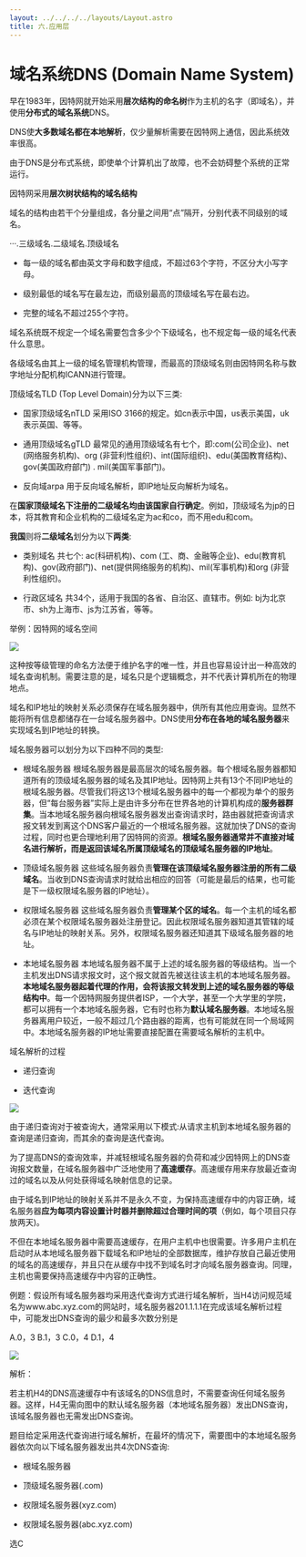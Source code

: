 ```yaml
---
layout: ../../../../layouts/Layout.astro
title: 六.应用层
---
```


# 域名系统DNS (Domain Name System)

早在1983年，因特网就开始采用**层次结构的命名树**作为主机的名字（即域名），并使用**分布式的域名系统**DNS。

DNS使**大多数域名都在本地解析**，仅少量解析需要在因特网上通信，因此系统效率很高。

由于DNS是分布式系统，即使单个计算机出了故障，也不会妨碍整个系统的正常运行。

因特网采用**层次树状结构的域名结构**

域名的结构由若干个分量组成，各分量之间用“点”隔开，分别代表不同级别的域名。

···.三级域名.二级域名.顶级域名

- 每一级的域名都由英文字母和数字组成，不超过63个字符，不区分大小写字母。

- 级别最低的域名写在最左边，而级别最高的顶级域名写在最右边。

- 完整的域名不超过255个字符。

域名系统既不规定一个域名需要包含多少个下级域名，也不规定每一级的域名代表什么意思。

各级域名由其上一级的域名管理机构管理，而最高的顶级域名则由因特网名称与数字地址分配机构ICANN进行管理。

顶级域名TLD (Top Level Domain)分为以下三类:

- 国家顶级域名nTLD    采用ISO 3166的规定。如cn表示中国，us表示美国，uk表示英国、等等。

- 通用顶级域名gTLD    最常见的通用顶级域名有七个，即:com(公司企业)、net (网络服务机构)、org (非营利性组织)、int(国际组织)、edu(美国教育结构)、gov(美国政府部门) . mil(美国军事部门)。

- 反向域arpa    用于反向域名解析，即IP地址反向解析为域名。

在**国家顶级域名下注册的二级域名均由该国家自行确定**。例如，顶级域名为jp的日本，将其教育和企业机构的二级域名定为ac和co，而不用edu和com。

**我国**则将**二级域名**划分为以下**两类**:

- 类别域名    共七个: ac(科研机构)、com (工、商、金融等企业)、edu(教育机构)、gov(政府部门)、net(提供网络服务的机构)、mil(军事机构)和org (非营利性组织)。

- 行政区域名    共34个，适用于我国的各省、自治区、直辖市。例如: bj为北京市、sh为上海市、js为江苏省，等等。

举例：因特网的域名空间

![](https://img.0pt.im/computernet/6-4/6-4-1.png)

这种按等级管理的命名方法便于维护名字的唯一性，并且也容易设计出一种高效的域名查询机制。需要注意的是，域名只是个逻辑概念，并不代表计算机所在的物理地点。

域名和IP地址的映射关系必须保存在域名服务器中，供所有其他应用查询。显然不能将所有信息都储存在一台域名服务器中。DNS使用**分布在各地的域名服务器**来实现域名到IP地址的转换。

域名服务器可以划分为以下四种不同的类型:

- 根域名服务器    根域名服务器是最高层次的域名服务器。每个根域名服务器都知道所有的顶级域名服务器的域名及其IP地址。因特网上共有13个不同IP地址的根域名服务器。尽管我们将这13个根域名服务器中的每一个都视为单个的服务器，但“每台服务器”实际上是由许多分布在世界各地的计算机构成的**服务器群集**。当本地域名服务器向根域名服务器发出查询请求时，路由器就把查询请求报文转发到离这个DNS客户最近的一个根域名服务器。这就加快了DNS的查询过程，同时也更合理地利用了因特网的资源。**根域名服务器通常并不直接对域名进行解析，而是返回该域名所属顶级域名的顶级域名服务器的IP地址**。

- 顶级域名服务器    这些域名服务器负责**管理在该顶级域名服务器注册的所有二级域名**。当收到DNS查询请求时就给出相应的回答（可能是最后的结果，也可能是下一级权限域名服务器的IP地址）。

- 权限域名服务器    这些域名服务器负责**管理某个区的域名**。每一个主机的域名都必须在某个权限域名服务器处注册登记。因此权限域名服务器知道其管辖的域名与IP地址的映射关系。另外，权限域名服务器还知道其下级域名服务器的地址。

- 本地域名服务器    本地域名服务器不属于上述的域名服务器的等级结构。当一个主机发出DNS请求报文时，这个报文就首先被送往该主机的本地域名服务器。**本地域名服务器起着代理的作用，会将该报文转发到上述的域名服务器的等级结构中**。每一个因特网服务提供者ISP，一个大学，甚至一个大学里的学院，都可以拥有一个本地域名服务器，它有时也称为**默认域名服务器**。本地域名服务器离用户较近，一般不超过几个路由器的距离，也有可能就在同一个局域网中。本地域名服务器的IP地址需要直接配置在需要域名解析的主机中。

域名解析的过程

- 递归查询

- 迭代查询

![](https://img.0pt.im/computernet/6-4/6-4-2.png)

由于递归查询对于被查询大，通常采用以下模式:从请求主机到本地域名服务器的查询是递归查询，而其余的查询是迭代查询。

为了提高DNS的查询效率，并减轻根域名服务器的负荷和减少因特网上的DNS查询报文数量，在域名服务器中广泛地使用了**高速缓存**。高速缓存用来存放最近查询过的域名以及从何处获得域名映射信息的记录。

由于域名到IP地址的映射关系并不是永久不变，为保持高速缓存中的内容正确，域名服务器**应为每项内容设置计时器并删除超过合理时间的项**（例如，每个项目只存放两天)。

不但在本地域名服务器中需要高速缓存，在用户主机中也很需要。许多用户主机在启动时从本地域名服务器下载域名和IP地址的全部数据库，维护存放自己最近使用的域名的高速缓存，并且只在从缓存中找不到域名时才向域名服务器查询。同理，主机也需要保持高速缓存中内容的正确性。

例题：假设所有域名服务器均采用迭代查询方式进行域名解析，当H4访问规范域名为www.abc.xyz.com的网站时，域名服务器201.1.1.1在完成该域名解析过程中，可能发出DNS查询的最少和最多次数分别是

A.0，3    B.1，3    C.0，4    D.1，4

![](https://img.0pt.im/computernet/6-4/6-4-3.png)

解析：

若主机H4的DNS高速缓存中有该域名的DNS信息时，不需要查询任何域名服务器。这样，H4无需向图中的默认域名服务器（本地域名服务器）发出DNS查询，该域名服务器也无需发出DNS查询。

题目给定采用迭代查询进行域名解析，在最坏的情况下，需要图中的本地域名服务器依次向以下域名服务器发出共4次DNS查询:

- 根域名服务器

- 顶级域名服务器(.com)

- 权限域名服务器(xyz.com)

- 权限域名服务器(abc.xyz.com)

选C
